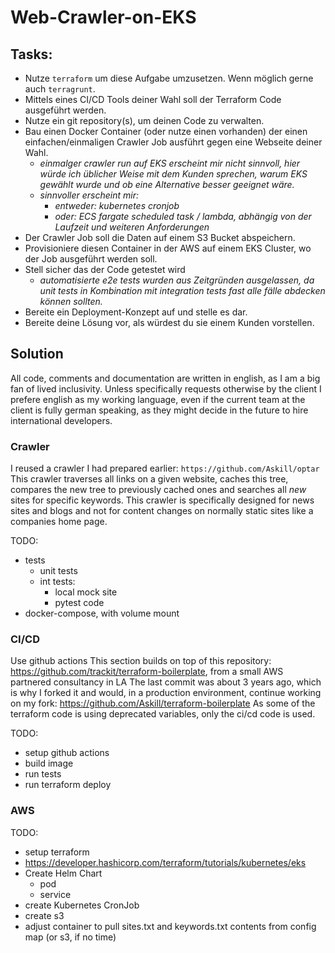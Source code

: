 # Web-Crawler-on-EKS

## Tasks:

- Nutze `terraform` um diese Aufgabe umzusetzen. Wenn möglich gerne auch `terragrunt`. 
- Mittels eines CI/CD Tools deiner Wahl soll der Terraform Code ausgeführt werden. 
- Nutze ein git repository(s), um deinen Code zu verwalten. 
- Bau einen Docker Container (oder nutze einen vorhanden) der einen einfachen/einmaligen Crawler Job ausführt gegen eine Webseite deiner Wahl. 
  - *einmalger crawler run auf EKS erscheint mir nicht sinnvoll, hier würde ich üblicher Weise mit dem Kunden sprechen, warum EKS gewählt wurde und ob eine Alternative besser geeignet wäre.*
  - *sinnvoller erscheint mir:*
    - *entweder: kubernetes cronjob*
    - *oder: ECS fargate scheduled task / lambda, abhängig von der Laufzeit und weiteren Anforderungen*
- Der Crawler Job soll die Daten auf einem S3 Bucket abspeichern. 
- Provisioniere diesen Container in der AWS auf einem EKS Cluster, wo der Job ausgeführt werden soll.
- Stell sicher das der Code getestet wird
  - *automatisierte e2e tests wurden aus Zeitgründen ausgelassen, da unit tests in Kombination mit integration tests fast alle fälle abdecken können sollten.*
- Bereite ein Deployment-Konzept auf und stelle es dar.
- Bereite deine Lösung vor, als würdest du sie einem Kunden vorstellen. 

## Solution

All code, comments and documentation are written in english, as I am a big fan of lived inclusivity. Unless specifically requests otherwise by the client I prefere english as my working language, even if the current team at the client is fully german speaking, as they might decide in the future to hire international developers.

### Crawler

I reused a crawler I had prepared earlier: `https://github.com/Askill/optar`  
This crawler traverses all links on a given website, caches this tree, compares the new tree to previously cached ones and searches all *new* sites for specific keywords.
This crawler is specifically designed for news sites and blogs and not for content changes on normally static sites like a companies home page.

TODO:

- tests
  - unit tests
  - int tests:
    - local mock site
    - pytest code
- docker-compose, with volume mount

### CI/CD

Use github actions
This section builds on top of this repository:  
<https://github.com/trackit/terraform-boilerplate>, from a small AWS partnered consultancy in LA
The last commit was about 3 years ago, which is why I forked it and would, in a production environment, continue working on my fork: <https://github.com/Askill/terraform-boilerplate>
As some of the terraform code is using deprecated variables, only the ci/cd code is used.

TODO:

- setup github actions
- build image
- run tests
- run terraform deploy

### AWS

TODO:

- setup terraform
- <https://developer.hashicorp.com/terraform/tutorials/kubernetes/eks>
- Create Helm Chart
  - pod
  - service
- create Kubernetes CronJob
- create s3
- adjust container to pull sites.txt and keywords.txt contents from config map (or s3, if no time)
